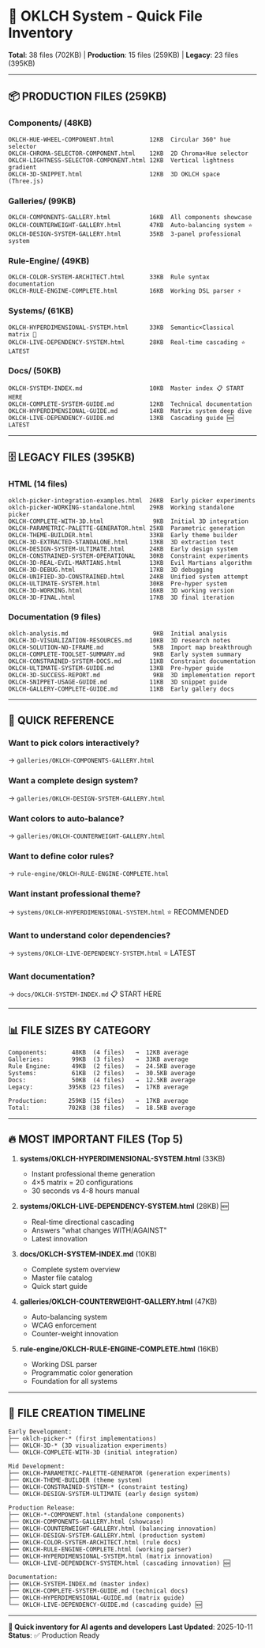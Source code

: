 # 🎨 OKLCH System - Quick File Inventory

**Total**: 38 files (702KB) | **Production**: 15 files (259KB) | **Legacy**: 23 files (395KB)

---

## 📦 PRODUCTION FILES (259KB)

### Components/ (48KB)
```
OKLCH-HUE-WHEEL-COMPONENT.html          12KB  Circular 360° hue selector
OKLCH-CHROMA-SELECTOR-COMPONENT.html    12KB  2D Chroma×Hue selector
OKLCH-LIGHTNESS-SELECTOR-COMPONENT.html 12KB  Vertical lightness gradient
OKLCH-3D-SNIPPET.html                   12KB  3D OKLCH space (Three.js)
```

### Galleries/ (99KB)
```
OKLCH-COMPONENTS-GALLERY.html           16KB  All components showcase
OKLCH-COUNTERWEIGHT-GALLERY.html        47KB  Auto-balancing system ⭐
OKLCH-DESIGN-SYSTEM-GALLERY.html        35KB  3-panel professional system
```

### Rule-Engine/ (49KB)
```
OKLCH-COLOR-SYSTEM-ARCHITECT.html       33KB  Rule syntax documentation
OKLCH-RULE-ENGINE-COMPLETE.html         16KB  Working DSL parser ⚡
```

### Systems/ (61KB)
```
OKLCH-HYPERDIMENSIONAL-SYSTEM.html      33KB  Semantic×Classical matrix 🚀
OKLCH-LIVE-DEPENDENCY-SYSTEM.html       28KB  Real-time cascading ⭐ LATEST
```

### Docs/ (50KB)
```
OKLCH-SYSTEM-INDEX.md                   10KB  Master index 📋 START HERE
OKLCH-COMPLETE-SYSTEM-GUIDE.md          12KB  Technical documentation
OKLCH-HYPERDIMENSIONAL-GUIDE.md         14KB  Matrix system deep dive
OKLCH-LIVE-DEPENDENCY-GUIDE.md          13KB  Cascading guide 🆕 LATEST
```

---

## 🗄️ LEGACY FILES (395KB)

### HTML (14 files)
```
oklch-picker-integration-examples.html  26KB  Early picker experiments
oklch-picker-WORKING-standalone.html    29KB  Working standalone picker
OKLCH-COMPLETE-WITH-3D.html              9KB  Initial 3D integration
OKLCH-PARAMETRIC-PALETTE-GENERATOR.html 25KB  Parametric generation
OKLCH-THEME-BUILDER.html                33KB  Early theme builder
OKLCH-3D-EXTRACTED-STANDALONE.html      13KB  3D extraction test
OKLCH-DESIGN-SYSTEM-ULTIMATE.html       24KB  Early design system
OKLCH-CONSTRAINED-SYSTEM-OPERATIONAL    30KB  Constraint experiments
OKLCH-3D-REAL-EVIL-MARTIANS.html        13KB  Evil Martians algorithm
OKLCH-3D-DEBUG.html                     17KB  3D debugging
OKLCH-UNIFIED-3D-CONSTRAINED.html       24KB  Unified system attempt
OKLCH-ULTIMATE-SYSTEM.html              30KB  Pre-hyper system
OKLCH-3D-WORKING.html                   16KB  3D working version
OKLCH-3D-FINAL.html                     17KB  3D final iteration
```

### Documentation (9 files)
```
oklch-analysis.md                        9KB  Initial analysis
OKLCH-3D-VISUALIZATION-RESOURCES.md     10KB  3D research notes
OKLCH-SOLUTION-NO-IFRAME.md              5KB  Import map breakthrough
OKLCH-COMPLETE-TOOLSET-SUMMARY.md        9KB  Early system summary
OKLCH-CONSTRAINED-SYSTEM-DOCS.md        11KB  Constraint documentation
OKLCH-ULTIMATE-SYSTEM-GUIDE.md          13KB  Pre-hyper guide
OKLCH-3D-SUCCESS-REPORT.md               9KB  3D implementation report
OKLCH-SNIPPET-USAGE-GUIDE.md            11KB  3D snippet guide
OKLCH-GALLERY-COMPLETE-GUIDE.md         11KB  Early gallery docs
```

---

## 🎯 QUICK REFERENCE

### Want to pick colors interactively?
→ `galleries/OKLCH-COMPONENTS-GALLERY.html`

### Want a complete design system?
→ `galleries/OKLCH-DESIGN-SYSTEM-GALLERY.html`

### Want colors to auto-balance?
→ `galleries/OKLCH-COUNTERWEIGHT-GALLERY.html`

### Want to define color rules?
→ `rule-engine/OKLCH-RULE-ENGINE-COMPLETE.html`

### Want instant professional theme?
→ `systems/OKLCH-HYPERDIMENSIONAL-SYSTEM.html` ⭐ RECOMMENDED

### Want to understand color dependencies?
→ `systems/OKLCH-LIVE-DEPENDENCY-SYSTEM.html` ⭐ LATEST

### Want documentation?
→ `docs/OKLCH-SYSTEM-INDEX.md` 📋 START HERE

---

## 📊 FILE SIZES BY CATEGORY

```
Components:       48KB  (4 files)   →  12KB average
Galleries:        99KB  (3 files)   →  33KB average
Rule Engine:      49KB  (2 files)   →  24.5KB average
Systems:          61KB  (2 files)   →  30.5KB average
Docs:             50KB  (4 files)   →  12.5KB average
Legacy:          395KB (23 files)   →  17KB average

Production:      259KB (15 files)   →  17KB average
Total:           702KB (38 files)   →  18.5KB average
```

---

## 🔥 MOST IMPORTANT FILES (Top 5)

1. **systems/OKLCH-HYPERDIMENSIONAL-SYSTEM.html** (33KB)
   - Instant professional theme generation
   - 4×5 matrix = 20 configurations
   - 30 seconds vs 4-8 hours manual

2. **systems/OKLCH-LIVE-DEPENDENCY-SYSTEM.html** (28KB) 🆕
   - Real-time directional cascading
   - Answers "what changes WITH/AGAINST"
   - Latest innovation

3. **docs/OKLCH-SYSTEM-INDEX.md** (10KB)
   - Complete system overview
   - Master file catalog
   - Quick start guide

4. **galleries/OKLCH-COUNTERWEIGHT-GALLERY.html** (47KB)
   - Auto-balancing system
   - WCAG enforcement
   - Counter-weight innovation

5. **rule-engine/OKLCH-RULE-ENGINE-COMPLETE.html** (16KB)
   - Working DSL parser
   - Programmatic color generation
   - Foundation for all systems

---

## 🌌 FILE CREATION TIMELINE

```
Early Development:
├── oklch-picker-* (first implementations)
├── OKLCH-3D-* (3D visualization experiments)
└── OKLCH-COMPLETE-WITH-3D (initial integration)

Mid Development:
├── OKLCH-PARAMETRIC-PALETTE-GENERATOR (generation experiments)
├── OKLCH-THEME-BUILDER (theme system)
├── OKLCH-CONSTRAINED-SYSTEM-* (constraint testing)
└── OKLCH-DESIGN-SYSTEM-ULTIMATE (early design system)

Production Release:
├── OKLCH-*-COMPONENT.html (standalone components)
├── OKLCH-COMPONENTS-GALLERY.html (showcase)
├── OKLCH-COUNTERWEIGHT-GALLERY.html (balancing innovation)
├── OKLCH-DESIGN-SYSTEM-GALLERY.html (production system)
├── OKLCH-COLOR-SYSTEM-ARCHITECT.html (rule docs)
├── OKLCH-RULE-ENGINE-COMPLETE.html (working parser)
├── OKLCH-HYPERDIMENSIONAL-SYSTEM.html (matrix innovation)
└── OKLCH-LIVE-DEPENDENCY-SYSTEM.html (cascading innovation) 🆕

Documentation:
├── OKLCH-SYSTEM-INDEX.md (master index)
├── OKLCH-COMPLETE-SYSTEM-GUIDE.md (technical docs)
├── OKLCH-HYPERDIMENSIONAL-GUIDE.md (matrix guide)
└── OKLCH-LIVE-DEPENDENCY-GUIDE.md (cascading guide) 🆕
```

---

**🎨 Quick inventory for AI agents and developers**
**Last Updated**: 2025-10-11
**Status**: ✅ Production Ready
